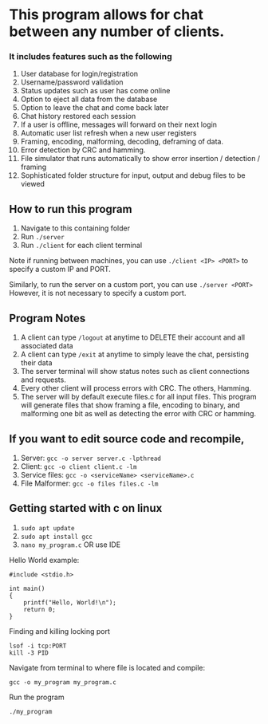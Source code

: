 # This program allows for chat between any number of clients.
### It includes features such as the following
1. User database for login/registration
2. Username/password validation
3. Status updates such as user has come online
4. Option to eject all data from the database
5. Option to leave the chat and come back later
6. Chat history restored each session
7. If a user is offline, messages will forward on their next login
8. Automatic user list refresh when a new user registers
9. Framing, encoding, malforming, decoding, deframing of data.
10. Error detection by CRC and hamming.
11. File simulator that runs automatically to show error insertion / detection / framing
12. Sophisticated folder structure for input, output and debug files to be viewed


## How to run this program
1. Navigate to this containing folder
2. Run ```./server```
3. Run ```./client``` for each client terminal

Note if running between machines, you can use ```./client <IP> <PORT>```
to specify a custom IP and PORT.

Similarly, to run the server on a custom port, you can use ```./server <PORT>```
However, it is not necessary to specify a custom port.

## Program Notes
1. A client can type ```/logout``` at anytime to DELETE their account and all associated data
2. A client can type ```/exit``` at anytime to simply leave the chat, persisting their data
3. The server terminal will show status notes such as client connections and requests.
4. Every other client will process errors with CRC. The others, Hamming.
5. The server will by default execute files.c for all input files. This program will generate files that show framing a file, encoding to binary, and malforming one bit as well as detecting the error with CRC or hamming.

## If you want to edit source code and recompile,
1. Server: ```gcc -o server server.c -lpthread```
2. Client: ```gcc -o client client.c -lm```
3. Service files: ```gcc -o <serviceName> <serviceName>.c```
4. File Malformer: ```gcc -o files files.c -lm```



## Getting started with c on linux
1. ```sudo apt update```
2. ```sudo apt install gcc```
3. ```nano my_program.c``` OR use IDE

Hello World example:
```
#include <stdio.h>

int main()
{
    printf("Hello, World!\n");
    return 0;
}
```

Finding and killing locking port
```
lsof -i tcp:PORT
kill -3 PID
```

Navigate from terminal to where file is located and compile:

```
gcc -o my_program my_program.c
```

Run the program
```
./my_program
```

